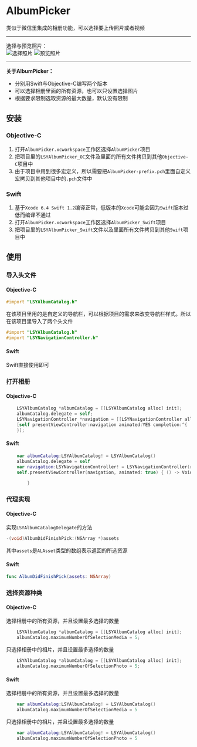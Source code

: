 AlbumPicker
===
类似于微信里集成的相册功能，可以选择要上传照片或者视频

-----
选择与预览照片：<br>
![](https://github.com/GGGHub/AlbumPicker/raw/master/AlbumPicker/AlbumPicker.gif "选择照片")
![](https://github.com/GGGHub/AlbumPicker/raw/master/AlbumPicker/Preview.gif "预览照片")<br>

-----
**关于AlbumPicker：**
* 分别用Swift与Objective-C编写两个版本
* 可以选择相册里面的所有资源，也可以只设置选择图片
* 根据要求限制选取资源的最大数量，默认没有限制

## 安装
### Objective-C
1. 打开`AlbumPicker.xcworkspace`工作区选择`AlbumPicker`项目
2. 把项目里的`LSYAlbumPicker_OC`文件及里面的所有文件拷贝到其他`Objective-C`项目中
3. 由于项目中用到很多宏定义，所以需要把`AlbumPicker-prefix.pch`里面自定义宏拷贝到其他项目中的`.pch`文件中

### Swift
1. 基于`Xcode 6.4 Swift 1.2`编译正常，低版本的`Xcode`可能会因为`Swift`版本过低而编译不通过
2. 打开`AlbumPicker.xcworkspace`工作区选择`AlbumPicker_Swift`项目
3. 把项目里的`LSYAlbumPicker_Swift`文件以及里面所有文件拷贝到其他`Swift`项目中

## 使用
### 导入头文件
#### Objective-C

``` objective-c
#import "LSYAlbumCatalog.h"
```
在该项目里用的是自定义的导航栏，可以根据项目的需求来改变导航栏样式。所以在该项目里导入了两个头文件

``` objective-c
#import "LSYAlbumCatalog.h"
#import "LSYNavigationController.h"
```
#### Swift
Swift直接使用即可

### 打开相册
#### Objective-C

``` objective-c
    LSYAlbumCatalog *albumCatalog = [[LSYAlbumCatalog alloc] init];
    albumCatalog.delegate = self;
    LSYNavigationController *navigation = [[LSYNavigationController alloc] initWithRootViewController:albumCatalog];
    [self presentViewController:navigation animated:YES completion:^{
    }];
```
#### Swift
``` swift
    var albumCatalog:LSYAlbumCatalog! = LSYAlbumCatalog()
    albumCatalog.delegate = self
    var navigation:LSYNavigationController! = LSYNavigationController(rootViewController:albumCatalog)
    self.presentViewController(navigation, animated: true) { () -> Void in
            
        }
```

### 代理实现
#### Objective-C 
实现`LSYAlbumCatalogDelegate`的方法

``` objective-c
-(void)AlbumDidFinishPick:(NSArray *)assets

```
其中`assets`是`ALAsset`类型的数组表示返回的所选资源
#### Swift
```swift
func AlbumDidFinishPick(assets: NSArray) 
```
### 选择资源种类
#### Objective-C
选择相册中的所有资源，并且设置最多选择的数量
``` objective-c
    LSYAlbumCatalog *albumCatalog = [[LSYAlbumCatalog alloc] init];
    albumCatalog.maximumNumberOfSelectionMedia = 5;
```
只选择相册中的相片，并且设置最多选择的数量
``` objective-c
    LSYAlbumCatalog *albumCatalog = [[LSYAlbumCatalog alloc] init];
    albumCatalog.maximumNumberOfSelectionPhoto = 5;
```
#### Swift
选择相册中的所有资源，并且设置最多选择的数量
``` swift
    var albumCatalog:LSYAlbumCatalog! = LSYAlbumCatalog()
    albumCatalog.maximumNumberOfSelectionMedia = 5
```
只选择相册中的相片，并且设置最多选择的数量
```swift
    var albumCatalog:LSYAlbumCatalog! = LSYAlbumCatalog()
    albumCatalog.maximumNumberOfSelectionPhoto = 5
```
